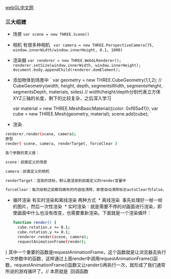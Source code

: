 [webGL中文网](http://www.hewebgl.com/article/getarticle/27)

### 三大组建
* 场景
`var scene = new THREE.Scene()`
* 相机
有很多种相机
` var camera = new THREE.PerspectiveCamera(75, window.innerWidth/window.innerHeight, 0.1, 1000)`
* 渲染器
`var renderer = new THREE.WebGLRenderer();
renderer.setSize(window.innerWidth, window.innerHeight);
document.body.appendChild(renderer.domElement);
`
* 添加物体到场景中
`
var geometry = new THREE.CubeGeometry(1,1,2);  //  CubeGeometry(width, height, depth, segmentsWidth, segmentsHeight, segmentsDepth, materials, sides)
    // width/height/depth分别代表立方体XYZ三轴的长度，剩下的比较复杂，之后深入学习

    var material = new THREE.MeshBasicMaterial({color: 0xf65a41});
    var cube = new THREE.Mesh(geometry, material);
    scene.add(cube);
`
* 渲染

```bash
renderer.render(scene, camera);
原型
render( scene, camera, renderTarget, forceClear )

各个参数的意义是：

scene：前面定义的场景

camera：前面定义的相机

renderTarget：渲染的目标，默认是渲染到前面定义的render变量中

forceClear：每次绘制之前都将画布的内容给清除，即使自动清除标志autoClear为false，也会清除。
```
* 循环渲染
有实时渲染和离线渲染 两种方式
  * 离线渲染  事先处理好一帧一帧的图片，然后一次性渲染
  * 实时渲染：就是需要不停的对画面进行渲染，即使画面中什么也没有改变，也需要重新渲染。下面就是一个渲染循环：
  ```bash
  function render() {
    cube.rotation.x += 0.1;
    cube.rotation.y += 0.1;
    renderer.render(scene, camera);
    requestAnimationFrame(render);
}
其中一个重要的函数是requestAnimationFrame，这个函数就是让浏览器去执行一次参数中的函数，这样通过上面render中调用requestAnimationFrame()函数，requestAnimationFrame()函数又让rander()再执行一次，就形成了我们通常所说的游戏循环了。// 本质就是
  回调函数
  ```

